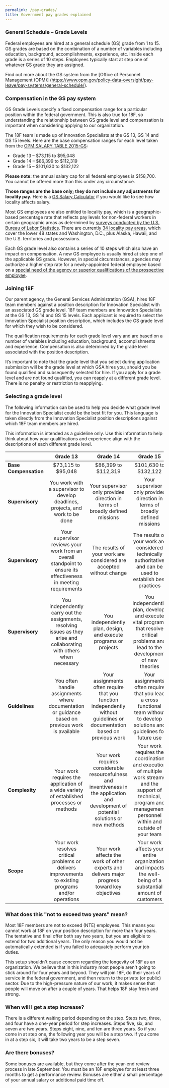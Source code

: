 ```yaml
---
permalink: /pay-grades/
title: Government pay grades explained
---
```

### General Schedule – Grade Levels
Federal employees are hired at a general schedule (GS) grade from 1 to 15. GS grades are based on the combination of a number of variables including education, background, accomplishments, experience, etc. Inside each grade is a series of 10 steps. Employees typically start at step one of whatever GS grade they are assigned. 

Find out more about the GS system from the [Office of Personnel Management (OPM)] (https://www.opm.gov/policy-data-oversight/pay-leave/pay-systems/general-schedule/).

### Compensation in the GS pay system
GS Grade Levels specify a fixed compensation range for a particular position within the federal government. This is also true for 18F, so understanding the relationship between GS grade level and compensation is important when considering applying to our organization.

The 18F team is made up of Innovation Specialists at the GS 13, GS 14 and GS 15 levels. Here are the base compensation ranges for each level taken from the [OPM SALARY TABLE 2015-GS](https://www.opm.gov/policy-data-oversight/pay-leave/salaries-wages/salary-tables/15Tables/html/GS.aspx):
- Grade 13 – $73,115 to $95,048
- Grade 14 – $86,399 to $112,319
- Grade 15 – $101,630 to $132,122

**Please note:** the annual salary cap for all federal employees is $158,700. You cannot be offered more than this under any circumstance.

**Those ranges are the base only; they do not include any adjustments for locality pay.** Here is a [GS Salary Calculator](https://www.opm.gov/policy-data-oversight/pay-leave/salaries-wages/2015/general-schedule-gs-salary-calculator/) if you would like to see how locality affects salary.

Most GS employees are also entitled to locality pay, which is a geographic-based percentage rate that reflects pay levels for non-federal workers in certain geographic areas as determined by [surveys conducted by the U.S. Bureau of Labor Statistics](https://www.opm.gov/policy-data-oversight/pay-leave/salaries-wages/fact-sheets/tabs/bls-data/). There are currently [34 locality pay areas](https://www.opm.gov/policy-data-oversight/pay-leave/salaries-wages/fact-sheets/tabs/locality-pay-areas/), which cover the lower 48 states and Washington, D.C., plus Alaska, Hawaii, and the U.S. territories and possessions.

Each GS grade level also contains a series of 10 steps which also have an impact on compensation. A new GS employee is usually hired at step one of the applicable GS grade. However, in special circumstances, agencies may authorize a higher step rate for a newly-appointed federal employee based on a [special need of the agency or superior qualifications of the prospective employee](https://www.opm.gov/policy-data-oversight/pay-leave/pay-administration/fact-sheets/superior-qualifications-and-special-needs-pay-setting-authority/).

### Joining 18F
Our parent agency, the General Services Administration (GSA), hires 18F team members against a position description for Innovation Specialist with an associated GS grade level. 18F team members are Innovation Specialists at the GS 13, GS 14 and GS 15 levels. Each applicant is required to select the Innovation Specialist position description, which includes the GS grade level for which they wish to be considered.

The qualification requirements for each grade level vary and are based on a number of variables including education, background, accomplishments and experience. Compensation is also determined by the grade level associated with the position description.

It’s important to note that the grade level that you select during application submission will be the grade level at which GSA hires you, should you be found qualified and subsequently selected for hire. If you apply for a grade level and are not found qualified, you can reapply at a different grade level. There is no penalty or restriction to reapplying.

### Selecting a grade level
The following information can be used to help you decide what grade level for the Innovation Specialist could be the best fit for you. This language is taken directly from the Innovation Specialist position descriptions against which 18F team members are hired.

This information is intended as a guideline only. Use this information to help think about how your qualifications and experience align with the descriptions of each different grade level.

|               | **Grade 13**      |**Grade 14**|**Grade 15**|
| ----------------- |:-------------:| :-----:| :-----:|
| **Base Compensation**     | $73,115 to $95,048 | $86,399 to  $112,319 |$101,630 to $132,122|
| **Supervisory**     | You work with a supervisor to develop deadlines, projects, and work to be done     |  Your supervisor only provides direction in terms of broadly defined missions | Your supervisor only provides direction in terms of broadly defined missions|
| **Supervisory** | Your supervisor reviews your work from an overall standpoint to ensure its effectiveness in meeting requirements    |    The results of your work are considered are accepted without change | The results of your work are considered technically authoritative and can be used to establish best practices|
| **Supervisory**     | You independently carry out the assignments, resolving issues as they arise and collaborating with others when necessary | You independently plan, design, and execute programs or projects | You independently plan, develop, and execute vital programs that resolve critical problems and lead to the development of new theories|
| **Guidelines**     | You often handle assignments where documentation or guidance based on previous work is available      |   Your assignments often require that you function independently without guidelines or documentation based on previous work | Your assignments often require that you lead a cross functional team without to develop solutions and guidelines for future use|
| **Complexity** | Your work requires the application of a wide variety of established processes or methods     |  Your work requires considerable resourcefulness and inventiveness in the application and development of potential solutions or new methods | Your work requires the coordination and execution of multiple work streams and the support of technical, program and management personnel within and outside of your team|
| **Scope**     | Your work resolves critical problems or delivers improvements to existing programs and/or operations | Your work affects the work of other experts and delivers major progress toward key objectives | Your work affects your entire organization and impacts the well-being of a substantial amount of customers|


### What does this "not to exceed two years" mean? 

Most 18F members are not to exceed (NTE) employees. This means you cannot work at 18F on your position description for more than four years. The tentative and final offer both say two years, but you are eligible to extend for two additional years. The only reason you would not be automatically extended is if you failed to adequately perform your job duties. 

This setup shouldn't cause concern regarding the longevity of 18F as an organization. We believe that in this industry most people aren't going to stick around for four years and beyond. They will join 18F, do their years of service in the federal government, and then return to the private (or public) sector. Due to the high-pressure nature of our work, it makes sense that people will move on after a couple of years. That helps 18F stay fresh and strong.

### When will I get a step increase?

There is a different waiting period depending on the step. Steps two, three, and four have a one-year period for step increases. Steps five, six, and seven are two years. Steps eight, nine, and ten are three years. So if you come in at step one, the following year you will be a step two. If you come in at a step six, it will take two years to be a step seven. 

### Are there bonuses?

Some bonuses are available, but they come after the year-end review process in late September. You must be an 18F employee for at least three months to get a performance review. Bonuses are either a small percentage of your annual salary or additional paid time off. 

